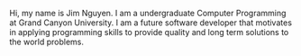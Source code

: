 Hi, my name is Jim Nguyen. I am a undergraduate Computer Programming at Grand Canyon University. I am a future software developer that motivates in applying programming skills to provide quality and long term solutions to the world problems. 
